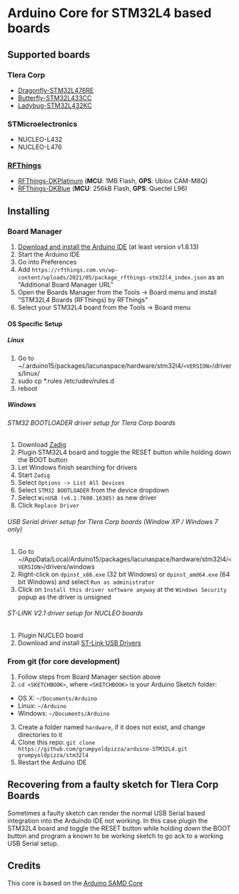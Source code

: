 # Arduino Core for STM32L4 based boards

## Supported boards

### Tlera Corp
 * [Dragonfly-STM32L476RE](https://www.tindie.com/products/TleraCorp/dragonfly-stm32l476-development-board)
 * [Butterfly-STM32L433CC](https://www.tindie.com/products/TleraCorp/butterfly-stm32l433-development-board)
 * [Ladybug-STM32L432KC](https://www.tindie.com/products/TleraCorp/ladybug-stm32l432-development-board)

### STMicroelectronics
 * NUCLEO-L432
 * NUCLEO-L476

### [RFThings](https://rfthings.com.vn/)
 * [RFThings-DKPlatinum]() (<b>MCU</b>: 1MB Flash, <b>GPS</b>: Ublox CAM-M8Q)
 * [RFThings-DKBlue](https://rfthings.com.vn/product/rt-cp3-bl-rfthings-edition/) (<b>MCU</b>: 256kB Flash, <b>GPS</b>: Quectel L96)

## Installing

### Board Manager

 1. [Download and install the Arduino IDE](https://www.arduino.cc/en/Main/Software) (at least version v1.8.13)
 2. Start the Arduino IDE
 3. Go into Preferences
 4. Add ```https://rfthings.com.vn/wp-content/uploads/2021/05/package_rfthings-stm32l4_index.json``` as an "Additional Board Manager URL"
 5. Open the Boards Manager from the Tools -> Board menu and install "STM32L4 Boards (RFThings) by RFThings"
 6. Select your STM32L4 board from the Tools -> Board menu

#### OS Specific Setup

##### Linux

 1. Go to ~/.arduino15/packages/lacunaspace/hardware/stm32l4/```<VERSION>```/drivers/linux/
 2. sudo cp *.rules /etc/udev/rules.d
 3. reboot

#####  Windows

###### STM32 BOOTLOADER driver setup for Tlera Corp boards

 1. Download [Zadig](http://zadig.akeo.ie)
 2. Plugin STM32L4 board and toggle the RESET button while holding down the BOOT button
 3. Let Windows finish searching for drivers
 4. Start ```Zadig```
 5. Select ```Options -> List All Devices```
 6. Select ```STM32 BOOTLOADER``` from the device dropdown
 7. Select ```WinUSB (v6.1.7600.16385)``` as new driver
 8. Click ```Replace Driver```

###### USB Serial driver setup for Tlera Corp boards (Window XP / Windows 7 only)

 1. Go to ~/AppData/Local/Arduino15/packages/lacunaspace/hardware/stm32l4/```<VERSION>```/drivers/windows
 2. Right-click on ```dpinst_x86.exe``` (32 bit Windows) or ```dpinst_amd64.exe``` (64 bit Windows) and select ```Run as administrator```
 3. Click on ```Install this driver software anyway``` at the ```Windows Security``` popup as the driver is unsigned

###### ST-LINK V2.1 driver setup for NUCLEO boards

 1. Plugin NUCLEO board
 2. Download and install [ST-Link USB Drivers](http://www.st.com/en/embedded-software/stsw-link009.html)

### From git (for core development)

 1. Follow steps from Board Manager section above
 2. ```cd <SKETCHBOOK>```, where ```<SKETCHBOOK>``` is your Arduino Sketch folder:
  * OS X: ```~/Documents/Arduino```
  * Linux: ```~/Arduino```
  * Windows: ```~/Documents/Arduino```
 3. Create a folder named ```hardware```, if it does not exist, and change directories to it
 4. Clone this repo: ```git clone https://github.com/grumpyoldpizza/arduino-STM32L4.git grumpyoldpizza/stm32l4```
 5. Restart the Arduino IDE

## Recovering from a faulty sketch for Tlera Corp Boards

 Sometimes a faulty sketch can render the normal USB Serial based integration into the Arduindo IDE not working. In this case plugin the STM32L4 board and toggle the RESET button while holding down the BOOT button and program a known to be working sketch to go ack to a working USB Serial setup.

## Credits

This core is based on the [Arduino SAMD Core](https://github.com/arduino/ArduinoCore-samd)

